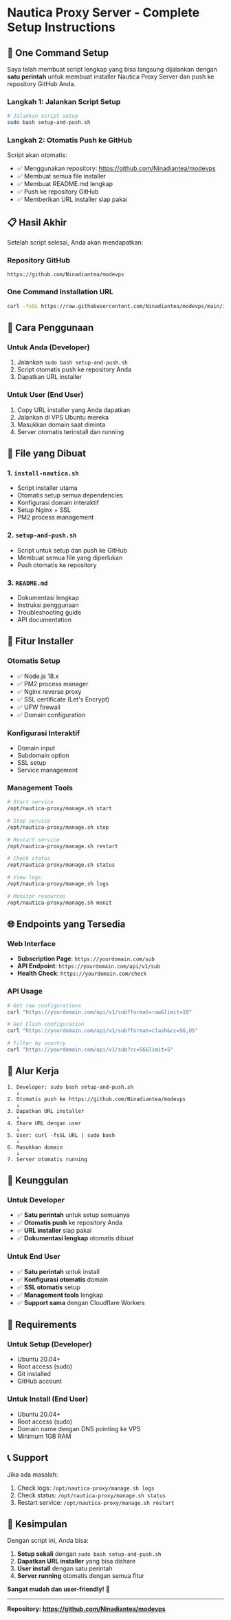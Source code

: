 # Nautica Proxy Server - Complete Setup Instructions

## 🚀 One Command Setup

Saya telah membuat script lengkap yang bisa langsung dijalankan dengan **satu perintah** untuk membuat installer Nautica Proxy Server dan push ke repository GitHub Anda.

### Langkah 1: Jalankan Script Setup

```bash
# Jalankan script setup
sudo bash setup-and-push.sh
```

### Langkah 2: Otomatis Push ke GitHub

Script akan otomatis:
- ✅ Menggunakan repository: https://github.com/Ninadiantea/modevps
- ✅ Membuat semua file installer
- ✅ Membuat README.md lengkap
- ✅ Push ke repository GitHub
- ✅ Memberikan URL installer siap pakai

## 📋 Hasil Akhir

Setelah script selesai, Anda akan mendapatkan:

### Repository GitHub
```
https://github.com/Ninadiantea/modevps
```

### One Command Installation URL
```bash
curl -fsSL https://raw.githubusercontent.com/Ninadiantea/modevps/main/install-nautica.sh | sudo bash
```

## 🎯 Cara Penggunaan

### Untuk Anda (Developer)
1. Jalankan `sudo bash setup-and-push.sh`
2. Script otomatis push ke repository Anda
3. Dapatkan URL installer

### Untuk User (End User)
1. Copy URL installer yang Anda dapatkan
2. Jalankan di VPS Ubuntu mereka
3. Masukkan domain saat diminta
4. Server otomatis terinstall dan running

## 📁 File yang Dibuat

### 1. `install-nautica.sh`
- Script installer utama
- Otomatis setup semua dependencies
- Konfigurasi domain interaktif
- Setup Nginx + SSL
- PM2 process management

### 2. `setup-and-push.sh`
- Script untuk setup dan push ke GitHub
- Membuat semua file yang diperlukan
- Push otomatis ke repository

### 3. `README.md`
- Dokumentasi lengkap
- Instruksi penggunaan
- Troubleshooting guide
- API documentation

## 🔧 Fitur Installer

### Otomatis Setup
- ✅ Node.js 18.x
- ✅ PM2 process manager
- ✅ Nginx reverse proxy
- ✅ SSL certificate (Let's Encrypt)
- ✅ UFW firewall
- ✅ Domain configuration

### Konfigurasi Interaktif
- Domain input
- Subdomain option
- SSL setup
- Service management

### Management Tools
```bash
# Start service
/opt/nautica-proxy/manage.sh start

# Stop service
/opt/nautica-proxy/manage.sh stop

# Restart service
/opt/nautica-proxy/manage.sh restart

# Check status
/opt/nautica-proxy/manage.sh status

# View logs
/opt/nautica-proxy/manage.sh logs

# Monitor resources
/opt/nautica-proxy/manage.sh monit
```

## 🌐 Endpoints yang Tersedia

### Web Interface
- **Subscription Page**: `https://yourdomain.com/sub`
- **API Endpoint**: `https://yourdomain.com/api/v1/sub`
- **Health Check**: `https://yourdomain.com/check`

### API Usage
```bash
# Get raw configurations
curl "https://yourdomain.com/api/v1/sub?format=raw&limit=10"

# Get Clash configuration
curl "https://yourdomain.com/api/v1/sub?format=clash&cc=SG,US"

# Filter by country
curl "https://yourdomain.com/api/v1/sub?cc=SG&limit=5"
```

## 🔄 Alur Kerja

```
1. Developer: sudo bash setup-and-push.sh
   ↓
2. Otomatis push ke https://github.com/Ninadiantea/modevps
   ↓
3. Dapatkan URL installer
   ↓
4. Share URL dengan user
   ↓
5. User: curl -fsSL URL | sudo bash
   ↓
6. Masukkan domain
   ↓
7. Server otomatis running
```

## 🎉 Keunggulan

### Untuk Developer
- ✅ **Satu perintah** untuk setup semuanya
- ✅ **Otomatis push** ke repository Anda
- ✅ **URL installer** siap pakai
- ✅ **Dokumentasi lengkap** otomatis dibuat

### Untuk End User
- ✅ **Satu perintah** untuk install
- ✅ **Konfigurasi otomatis** domain
- ✅ **SSL otomatis** setup
- ✅ **Management tools** lengkap
- ✅ **Support sama** dengan Cloudflare Workers

## 🚨 Requirements

### Untuk Setup (Developer)
- Ubuntu 20.04+
- Root access (sudo)
- Git installed
- GitHub account

### Untuk Install (End User)
- Ubuntu 20.04+
- Root access (sudo)
- Domain name dengan DNS pointing ke VPS
- Minimum 1GB RAM

## 📞 Support

Jika ada masalah:
1. Check logs: `/opt/nautica-proxy/manage.sh logs`
2. Check status: `/opt/nautica-proxy/manage.sh status`
3. Restart service: `/opt/nautica-proxy/manage.sh restart`

## 🎯 Kesimpulan

Dengan script ini, Anda bisa:
1. **Setup sekali** dengan `sudo bash setup-and-push.sh`
2. **Dapatkan URL installer** yang bisa dishare
3. **User install** dengan satu perintah
4. **Server running** otomatis dengan semua fitur

**Sangat mudah dan user-friendly!** 🚀

---

**Repository: https://github.com/Ninadiantea/modevps**